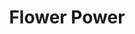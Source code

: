 ---
layout: gamepage
lang: "en"
title: "Flower Power"
description: "Short project description."
cover_image: "/assets/FlowerPower/flowerpower_cover.png"
background_image: "/assets/FlowerPower/flowerpower_background.jpg"
background_color: "#615aed"

gallery:
  - "/assets/FlowerPower/1.jpg"

lang_links:
  it: "/it/projects/flowerpower.html"
  en: "/en/projects/flowerpower.html"
---
